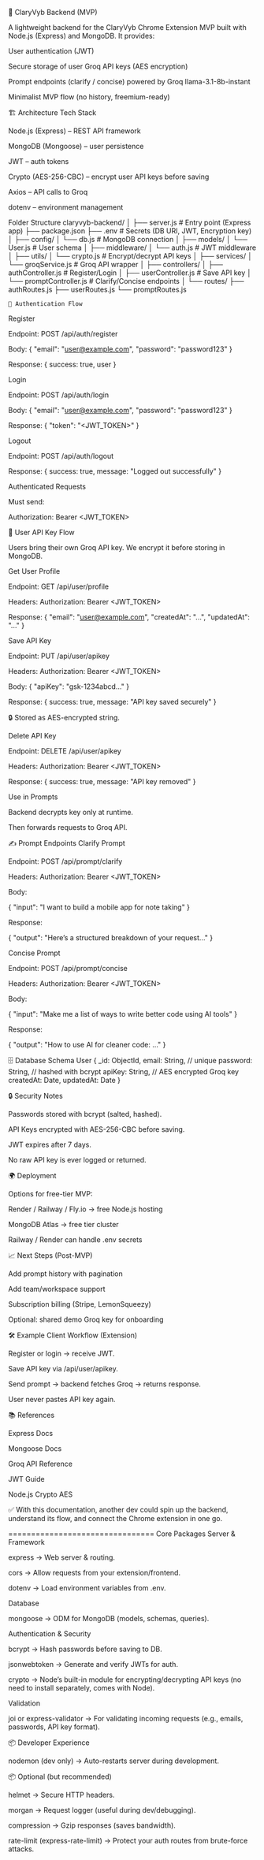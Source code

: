 📖 ClaryVyb Backend (MVP)

A lightweight backend for the ClaryVyb Chrome Extension MVP built with Node.js (Express) and MongoDB.
It provides:

User authentication (JWT)

Secure storage of user Groq API keys (AES encryption)

Prompt endpoints (clarify / concise) powered by Groq llama-3.1-8b-instant

Minimalist MVP flow (no history, freemium-ready)

🏗️ Architecture
Tech Stack

Node.js (Express) – REST API framework

MongoDB (Mongoose) – user persistence

JWT – auth tokens

Crypto (AES-256-CBC) – encrypt user API keys before saving

Axios – API calls to Groq

dotenv – environment management

Folder Structure
claryvyb-backend/
│
├── server.js               # Entry point (Express app)
├── package.json
├── .env                    # Secrets (DB URI, JWT, Encryption key)
│
├── config/
│   └── db.js               # MongoDB connection
│
├── models/
│   └── User.js             # User schema
│
├── middleware/
│   └── auth.js             # JWT middleware
│
├── utils/
│   └── crypto.js           # Encrypt/decrypt API keys
│
├── services/
│   └── groqService.js      # Groq API wrapper
│
├── controllers/
│   ├── authController.js   # Register/Login
│   ├── userController.js   # Save API key
│   └── promptController.js # Clarify/Concise endpoints
│
└── routes/
    ├── authRoutes.js
    ├── userRoutes.js
    └── promptRoutes.js


    🔐 Authentication Flow

Register

Endpoint: POST /api/auth/register

Body: { "email": "user@example.com", "password": "password123" }

Response: { success: true, user }

Login

Endpoint: POST /api/auth/login

Body: { "email": "user@example.com", "password": "password123" }

Response: { "token": "<JWT_TOKEN>" }

Logout

Endpoint: POST /api/auth/logout

Response: { success: true, message: "Logged out successfully" }


Authenticated Requests

Must send:

Authorization: Bearer <JWT_TOKEN>

🔑 User API Key Flow

Users bring their own Groq API key.
We encrypt it before storing in MongoDB.

Get User Profile

Endpoint: GET /api/user/profile

Headers: Authorization: Bearer <JWT_TOKEN>

Response: { "email": "user@example.com", "createdAt": "...", "updatedAt": "..." }

Save API Key

Endpoint: PUT /api/user/apikey

Headers: Authorization: Bearer <JWT_TOKEN>

Body: { "apiKey": "gsk-1234abcd..." }

Response: { success: true, message: "API key saved securely" }

🔒 Stored as AES-encrypted string.

Delete API Key

Endpoint: DELETE /api/user/apikey

Headers: Authorization: Bearer <JWT_TOKEN>

Response: { success: true, message: "API key removed" }

Use in Prompts

Backend decrypts key only at runtime.

Then forwards requests to Groq API.

✍️ Prompt Endpoints
Clarify Prompt

Endpoint: POST /api/prompt/clarify

Headers: Authorization: Bearer <JWT_TOKEN>

Body:

{ "input": "I want to build a mobile app for note taking" }


Response:

{
  "output": "Here’s a structured breakdown of your request..."
}

Concise Prompt

Endpoint: POST /api/prompt/concise

Headers: Authorization: Bearer <JWT_TOKEN>

Body:

{ "input": "Make me a list of ways to write better code using AI tools" }


Response:

{
  "output": "How to use AI for cleaner code: ..."
}

🗄️ Database Schema
User
{
  _id: ObjectId,
  email: String,   // unique
  password: String, // hashed with bcrypt
  apiKey: String,   // AES encrypted Groq key
  createdAt: Date,
  updatedAt: Date
}

🔒 Security Notes

Passwords stored with bcrypt (salted, hashed).

API Keys encrypted with AES-256-CBC before saving.

JWT expires after 7 days.

No raw API key is ever logged or returned.

🌍 Deployment

Options for free-tier MVP:

Render / Railway / Fly.io → free Node.js hosting

MongoDB Atlas → free tier cluster

Railway / Render can handle .env secrets

📈 Next Steps (Post-MVP)

Add prompt history with pagination

Add team/workspace support

Subscription billing (Stripe, LemonSqueezy)

Optional: shared demo Groq key for onboarding

🛠️ Example Client Workflow (Extension)

Register or login → receive JWT.

Save API key via /api/user/apikey.

Send prompt → backend fetches Groq → returns response.

User never pastes API key again.

📚 References

Express Docs

Mongoose Docs

Groq API Reference

JWT Guide

Node.js Crypto AES

✅ With this documentation, another dev could spin up the backend, understand its flow, and connect the Chrome extension in one go.


================================
Core Packages
Server & Framework

express → Web server & routing.

cors → Allow requests from your extension/frontend.

dotenv → Load environment variables from .env.

Database

mongoose → ODM for MongoDB (models, schemas, queries).

Authentication & Security

bcrypt → Hash passwords before saving to DB.

jsonwebtoken → Generate and verify JWTs for auth.

crypto → Node’s built-in module for encrypting/decrypting API keys (no need to install separately, comes with Node).

Validation

joi or express-validator → For validating incoming requests (e.g., emails, passwords, API key format).

📦 Developer Experience

nodemon (dev only) → Auto-restarts server during development.

📦 Optional (but recommended)

helmet → Secure HTTP headers.

morgan → Request logger (useful during dev/debugging).

compression → Gzip responses (saves bandwidth).

rate-limit (express-rate-limit) → Protect your auth routes from brute-force attacks.
